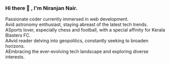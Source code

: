 ### Hi there 👋 , I'm Niranjan Nair.

Passionate coder currently immersed in web development. 
<br>Avid astronomy enthusiast, staying abreast of the latest tech trends. 
<br>ASports lover, especially chess and football, with a special affinity for Kerala Blasters FC. 
<br>AAvid reader delving into geopolitics, constantly seeking to broaden horizons. 
<br>AEmbracing the ever-evolving tech landscape and exploring diverse interests.
